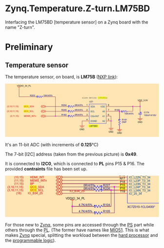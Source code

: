 # Zynq.Temperature.Z-turn.LM75BD

Interfacing the LM75BD [temperature sensor] on a Zynq board with the name "Z-turn".

# Preliminary

## Temperature sensor

The temperature sensor, on board, is **LM75B** ([NXP link](https://www.nxp.com/part/LM75BD)):

![LM75B](img/LM75B.jpg)

It's an 11-bit ADC (with increments of **0.125**°C)

The 7-bit [I2C] address (taken from the previous picture) is **0x49**.

It is connected to **I2C0**, which is connected to **PL** pins P15 & P16. The provided **contraints** file has been set up.

![PL I2C0](img/PL-I2C0.jpg)

For those new to [Zynq][Zynq], some pins are accessed through the [PS][PS] part while others through the [PL][PL]. (The former have names like [MIO51][MIO]. This is what makes [Zynq][Zynq] special, splitting the workload between the [hard processor][PS] and the [programmable logic][PL]).

[PL]: ## "Programmable Logic"
[PS]: ## "Processing System"
[MIO]: ## "Multiplexed I/O"
[Zynq]: https://www.amd.com/en/products/adaptive-socs-and-fpgas/soc/zynq-7000.html